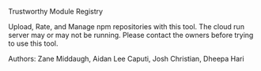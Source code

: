 Trustworthy Module Registry

Upload, Rate, and Manage npm repositories with this tool. The cloud run server may or 
may not be running. Please contact the owners before trying to use this tool.

Authors: Zane Middaugh, Aidan Lee Caputi, Josh Christian, Dheepa Hari
